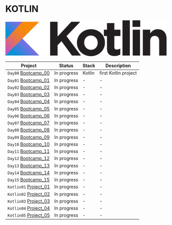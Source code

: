 # **KOTLIN**

![Kotlin_logo](misc/Kotlin_logo.svg.png)

|**Project**| **Status**| **Stack** | **Description** |
| ------ | ------ | ------ | ------ |
| `Day00` [Bootcamp_00]()|In progress| Kotlin | first Kotlin project |
| `Day01` [Bootcamp_01]()|In progress| - | - |
| `Day02` [Bootcamp_02]()|In progress| - | - |
| `Day03` [Bootcamp_03]()|In progress| - | - |
| `Day04` [Bootcamp_04]()|In progress| - | - |
| `Day05` [Bootcamp_05]()|In progress| - | - |
| `Day06` [Bootcamp_06]()|In progress| - | - |
| `Day07` [Bootcamp_07]()|In progress| - | - |
| `Day08` [Bootcamp_08]()|In progress| - | - |
| `Day09` [Bootcamp_09]()|In progress| - | - |
| `Day10` [Bootcamp_10]()|In progress| - | - |
| `Day11` [Bootcamp_11]()|In progress| - | - |
| `Day12` [Bootcamp_12]()|In progress| - | - |
| `Day13` [Bootcamp_13]()|In progress| - | - |
| `Day14` [Bootcamp_14]()|In progress| - | - |
| `Day15` [Bootcamp_15]()|In progress| - | - |
| `Kotlin01` [Project_01]()|In progress| - | - |
| `Kotlin02` [Project_02]()|In progress| - | - |
| `Kotlin03` [Project_03]()|In progress| - | - |
| `Kotlin04` [Project_04]()|In progress| - | - |
| `Kotlin05` [Project_05]()|In progress| - | - |